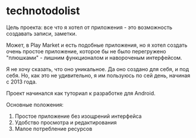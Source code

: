 # technotodolist

Цель проекта: все что я хотел от приложения - это возможность создавать записи, заметки.

Может, в Play Market и есть подобные приложения, но я хотел создать очень простое приложение,
которое бы не было перегружено "плюшками" - лишним функционалом и навороченым интерфейсом.

Я не хочу сказать, что оно уникальное. Да оно создано для себя, и под себя. 
Но, как это не удивительно, я им пользуюсь по сей день, начиная с 2013 года.

Проект начинался как туториал к разработке для Android.

Основные положения:
1. Простое приложение без изощрений интерфейса
2. Удобство просмотра и редактирования
3. Малое потребление ресурсов
